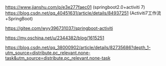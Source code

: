 
https://www.jianshu.com/p/e3e277faec01   (springboot2.0+activiti 7)
https://blog.csdn.net/qq_40451631/article/details/84937251 (Activiti7工作流+SpringBoot)

https://gitee.com/wyy396731037/springboot-activiti

https://my.oschina.net/u/2344382/blog/1615251

https://blog.csdn.net/qq_38000902/article/details/82735686?depth_1-utm_source=distribute.pc_relevant.none-task&utm_source=distribute.pc_relevant.none-task